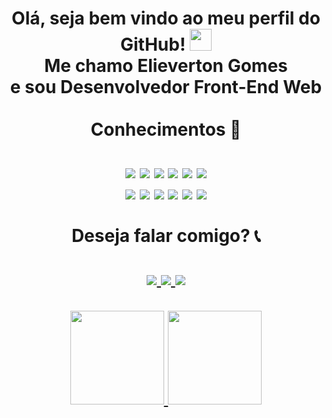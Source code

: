 <h1 align="center">
Olá, seja bem vindo ao meu perfil do GitHub! <img width="35px" src="https://raw.githubusercontent.com/MartinHeinz/MartinHeinz/master/wave.gif"/><br/>Me chamo Elieverton Gomes<br/>e sou Desenvolvedor Front-End Web
 <br/><br/>Conhecimentos 🔨
<div align="center">
<br/>
<img src="https://elievertongomes.site/images/nextjs-1.webp"/>
<img src="https://elievertongomes.site/images/react-1.webp"/>
<img src="https://elievertongomes.site/images/js5-1.webp"/>
<img src="https://elievertongomes.site/images/typescript-1.webp"/>
<img src="https://elievertongomes.site/images/styledcomponents-1.webp"/>
<img src="https://elievertongomes.site/images/html5-1.webp"/><br/>
<img src="https://elievertongomes.site/images/css3-1.webp"/>
 <img src="https://elievertongomes.site/images/boostrap-1.webp"/>
<img src="https://elievertongomes.site/images/git-1.webp"/>
<img src="https://elievertongomes.site/images/vercel-1.webp"/>
<img src="https://elievertongomes.site/images/vscode-1.webp"/>
<img src="https://elievertongomes.site/images/git-1.webp"/>
<br/><br/>
</div
<div align="center">
Deseja falar comigo? 📞<br/><br/>
<a href="https://www.linkedin.com/in/elieverton-gomes-320b2223a/">
<img   src="https://camo.githubusercontent.com/c00f87aeebbec37f3ee0857cc4c20b21fefde8a96caf4744383ebfe44a47fe3f/68747470733a2f2f696d672e736869656c64732e696f2f62616467652f2d4c696e6b6564496e2d2532333030373742353f7374796c653d666f722d7468652d6261646765266c6f676f3d6c696e6b6564696e266c6f676f436f6c6f723d7768697465"/>
</a>
<a href="mailto:elievertongomesff@gmail.com">
<img   src="https://camo.githubusercontent.com/927d6b3961fa048ff7303daf291cb5869dfa25018997cf8c1373c2f6a85b1458/68747470733a2f2f696d672e736869656c64732e696f2f62616467652f2d476d61696c2d2532333333333f7374796c653d666f722d7468652d6261646765266c6f676f3d676d61696c266c6f676f436f6c6f723d7768697465"/>
</a>
<a href="https://elievertongomes.site/">
<img   src="https://camo.githubusercontent.com/992817a4faf2ac4a0c0be283728c2c09d06c2703acce2ad8bf31f27a0a3b9174/68747470733a2f2f696d672e736869656c64732e696f2f62616467652f2d506f7274666f6c696f2d2532334534343035463f7374796c653d666f722d7468652d6261646765266c6f676f3d706f7274666f6c696f266c6f676f436f6c6f723d7768697465"/>
<br/><br/>
</a>
</div>
<div align="center">
<a href="https://github.com/Elieverton6">
<img height="150em" src="https://github-readme-stats.vercel.app/api?username=Elieverton6&count_private=true&include_all_commits=true&show_icons=true&theme=dracula&hide_border=false&show_owner=true"/>
<img height="150em" src="https://github-readme-stats.vercel.app/api/top-langs/?username=Elieverton6&theme=dracula&hide_border=false&&layout=compact"/>
</a>
</div>
</h1>
